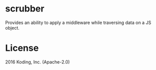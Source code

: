 # scrubber

Provides an ability to apply a middleware while traversing data on a JS object.

# License

2016 Koding, Inc. (Apache-2.0)
